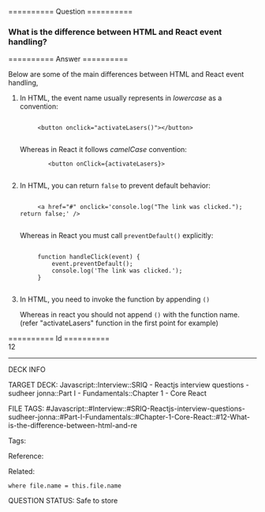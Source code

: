 ========== Question ==========  

### What is the difference between HTML and React event handling?  

========== Answer ==========  

Below are some of the main differences between HTML and React event handling,

1. In HTML, the event name usually represents in _lowercase_ as a convention:

    <!-- codeblock-start -->
    <pre><code class="hljs language-html">
        <span class="hljs-tag">&#x3C;<span class="hljs-name">button</span> <span class="hljs-attr">onclick</span>=<span class="hljs-string">"activateLasers()"</span>></span><span class="hljs-tag">&#x3C;/<span class="hljs-name">button</span>></span>
        </code></pre>
    <!-- codeblock-end -->

    Whereas in React it follows _camelCase_ convention:

    <!-- codeblock-start -->
    <pre><code class="hljs language-jsx">        &#x3C;button onClick={activateLasers}>
        </code></pre>
    <!-- codeblock-end -->

2. In HTML, you can return `false` to prevent default behavior:

    <!-- codeblock-start -->
    <pre><code class="hljs language-html">
        <span class="hljs-tag">&#x3C;<span class="hljs-name">a</span> <span class="hljs-attr">href</span>=<span class="hljs-string">"#"</span> <span class="hljs-attr">onclick</span>=<span class="hljs-string">'console.log("The link was clicked."); return false;'</span> /></span>
        </code></pre>
    <!-- codeblock-end -->

    Whereas in React you must call `preventDefault()` explicitly:

    <!-- codeblock-start -->
    <pre><code class="hljs language-javascript">
        <span class="hljs-keyword">function</span> <span class="hljs-title function_">handleClick</span>(<span class="hljs-params">event</span>) {
            event.<span class="hljs-title function_">preventDefault</span>();
            <span class="hljs-variable language_">console</span>.<span class="hljs-title function_">log</span>(<span class="hljs-string">'The link was clicked.'</span>);
        }
        </code></pre>
    <!-- codeblock-end -->

3. In HTML, you need to invoke the function by appending `()`

    Whereas in react you should not append `()` with the function name. (refer "activateLasers" function in the first point for example)

========== Id ==========  
12

---

DECK INFO

TARGET DECK: Javascript::Interview::SRIQ - Reactjs interview questions - sudheer jonna::Part I - Fundamentals::Chapter 1 - Core React

FILE TAGS: #Javascript::#Interview::#SRIQ-Reactjs-interview-questions-sudheer-jonna::#Part-I-Fundamentals::#Chapter-1-Core-React::#12-What-is-the-difference-between-html-and-re

Tags:

Reference:

Related:

```dataview
where file.name = this.file.name
```
QUESTION STATUS: Safe to store
